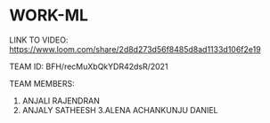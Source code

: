 # WORK-ML
LINK TO VIDEO:
https://www.loom.com/share/2d8d273d56f8485d8ad1133d106f2e19

TEAM ID: BFH/recMuXbQkYDR42dsR/2021

TEAM MEMBERS:
   1. ANJALI RAJENDRAN
   2. ANJALY SATHEESH
   3.ALENA ACHANKUNJU DANIEL
